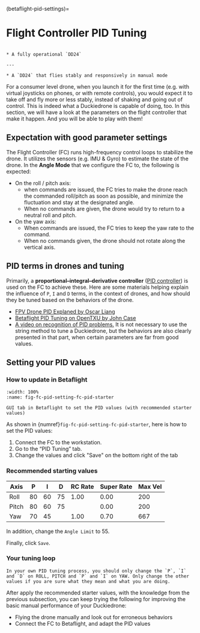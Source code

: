 (betaflight-pid-settings)=

# Flight Controller PID Tuning

```{needget}

* A fully operational `DD24`

---

* A `DD24` that flies stably and responsively in manual mode

```

For a consumer level drone, when you launch it for the first time (e.g. with virtual joysticks on phones, or with remote controls), you would expect it to take off and fly more or less stably, instead of shaking and going out of control.
This is indeed what a Duckiedrone is capable of doing, too.
In this section, we will have a look at the parameters on the flight controller that make it happen.
And you will be able to play with them!

## Expectation with good parameter settings

The Flight Controller (FC) runs high-frequency control loops to stabilize the drone. It utilizes the sensors (e.g. IMU & Gyro) to estimate the state of the drone. In the **Angle Mode** that we configure the FC to, the following is expected:

* On the roll / pitch axis:
  * when commands are issued, the FC tries to make the drone reach the commanded roll/pitch as soon as possible, and minimize the fluctuation and stay at the designated angle.
  * When no commands are given, the drone would try to return to a neutral roll and pitch.
* On the yaw axis:
  * When commands are issued, the FC tries to keep the yaw rate to the command.
  * When no commands given, the drone should not rotate along the vertical axis.

## PID terms in drones and tuning

Primarily, a **proportional–integral–derivative controller** ([PID controller](https://en.wikipedia.org/wiki/PID_controller)) is used on the FC to achieve these. Here are some materials helping explain the influence of `P`, `I` and `D` terms, in the context of drones, and how should they be tuned based on the behaviors of the drone.

* [FPV Drone PID Explaned by Oscar Liang](https://oscarliang.com/pid/)
* [Betaflight PID Tuning on OpenTXU by John Case](http://open-txu.org/home/special-interests/multirotor/betaflight-pid-tuning/)
* [A video on recognition of PID problems.](https://www.youtube.com/watch?v=YNzqTGEl2xQ) It is not necessary to use the string method to tune a Duckiedrone, but the behaviors are also clearly presented in that part, when certain parameters are far from good values.

## Setting your PID values

### How to update in Betaflight

```{figure} ../_images/fc-pid-setting/FC_PID_starter.png
:width: 100%
:name: fig-fc-pid-setting-fc-pid-starter

GUI tab in Betaflight to set the PID values (with recommended starter values)
```

As shown in {numref}`fig-fc-pid-setting-fc-pid-starter`, here is how to set the PID values:

1. Connect the FC to the workstation.
1. Go to the “PID Tuning” tab.
1. Change the values and click "Save" on the bottom right of the tab

### Recommended starting values

| Axis  | P   | I   | D   | RC Rate | Super Rate  | Max Vel |
| ---   | --- | --- | --- | ---     | ---         | ---     |
| Roll  | 80  | 60  | 75  | 1.00    | 0.00        | 200     |
| Pitch | 80  | 60  | 75  |         | 0.00        | 200     |
| Yaw   | 70  | 45  |     | 1.00    | 0.70        | 667     |

In addition, change the `Angle Limit` to 55.

Finally, click `Save`.

### Your tuning loop

```{note}
In your own PID tuning process, you should only change the `P`, `I` and `D` on ROLL, PITCH and `P` and `I` on YAW. Only change the other values if you are sure what they mean and what you are doing.
```

After apply the recommended starter values, with the knowledge from the previous subsection, you can keep trying the following for improving the basic manual performance of your Duckiedrone:

* Flying the drone manually and look out for erroneous behaviors
* Connect the FC to Betaflight, and adapt the PID values